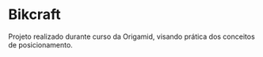 # Bikcraft

Projeto realizado durante curso da Origamid, visando prática dos conceitos de posicionamento.
